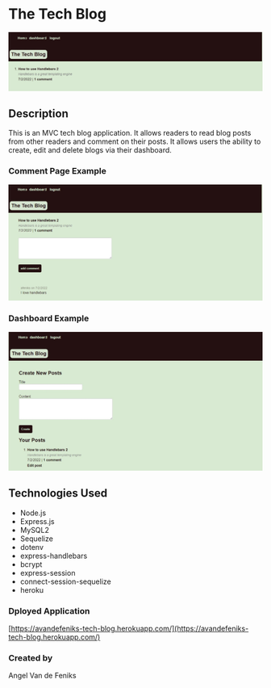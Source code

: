 # The Tech Blog
![](./assets/images/TechBlogMain.jpg) 

## Description
This is an MVC tech blog application. It allows readers to read blog posts from other readers and comment on their posts. It allows users the ability to create, edit and delete blogs via their dashboard. 

### Comment Page Example
![](./assets/images/TechBlogComment.jpg)

### Dashboard Example
![](./assets/images/TechBlogDashboard.jpg)

## Technologies Used
* Node.js
* Express.js
* MySQL2
* Sequelize
* dotenv
* express-handlebars
* bcrypt
* express-session
* connect-session-sequelize
* heroku

### Dployed Application
[https://avandefeniks-tech-blog.herokuapp.com/](https://avandefeniks-tech-blog.herokuapp.com/)

### Created by
Angel Van de Feniks
